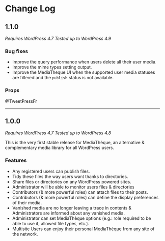 # Change Log

## 1.1.0

_Requires WordPress 4.7_
_Tested up to WordPress 4.9_

### Bug fixes

- Improve the query performance when users delete all their user media.
- Improve the mime types setting output.
- Improve the MediaTheque UI when the supported user media statuses are filtered and the `publish` status is not available.

### Props

@TweetPressFr

---

## 1.0.0

_Requires WordPress 4.7_
_Tested up to WordPress 4.8_

This is the very first stable release for MediaThèque, an alternative & complementary media library for all WordPress users.

### Features

+ Any registered users can publish files.
+ Tidy these files the way users want thanks to directories.
+ Share files or directories on any WordPress powered sites.
+ Administrator will be able to monitor users files & directories
+ Contributors (& more powerful roles) can attach files to their posts.
+ Contributors (& more powerful roles) can define the display preferences of their media.
+ Vanished media are no longer leaving a trace in contents & Administrators are informed about any vanished media.
+ Administrator can set MediaThèque options (e.g.: role required to be able to use it, allowed file types, etc.).
+ Multisite Users can enjoy their personal MediaThèque from any site of the network.
